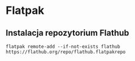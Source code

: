 # Flatpak

## Instalacja repozytorium Flathub

```
flatpak remote-add --if-not-exists flathub https://flathub.org/repo/flathub.flatpakrepo
```
